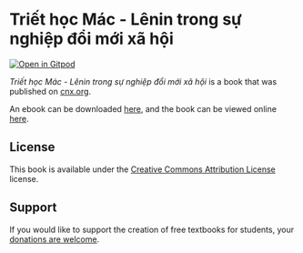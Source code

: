 # Triết học Mác - Lênin trong sự nghiệp đổi mới xã hội

[![Open in Gitpod](https://gitpod.io/button/open-in-gitpod.svg)](https://gitpod.io/from-referrer/)

_Triết học Mác - Lênin trong sự nghiệp đổi mới xã hội_ is a book that was published on [cnx.org](https://cnx.org/).

An ebook can be downloaded [here](https://github.com/cnx-user-books/cnxbook-triet-hoc-mac-lenin-trong-su-nghiep-doi-moi-xa-hoi/releases/latest), and the book can be viewed online [here](https://github.com/cnx-user-books/cnxbook-triet-hoc-mac-lenin-trong-su-nghiep-doi-moi-xa-hoi/releases/latest).

## License
This book is available under the [Creative Commons Attribution License](./LICENSE) license.

## Support
If you would like to support the creation of free textbooks for students, your [donations are welcome](https://riceconnect.rice.edu/donation/support-openstax-banner).
